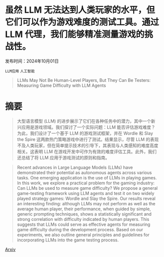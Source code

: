 # 虽然 LLM 无法达到人类玩家的水平，但它们可以作为游戏难度的测试工具。通过 LLM 代理，我们能够精准测量游戏的挑战性。

发布时间：2024年10月01日

`LLM应用` `人工智能`

> LLMs May Not Be Human-Level Players, But They Can Be Testers: Measuring Game Difficulty with LLM Agents

# 摘要

> 大型语言模型 (LLM) 的进步展示了它们在各种任务中的潜力，其中一个新兴应用是游戏领域。我们探讨了一个实际问题：LLM 能否评估游戏难度？为此，我们设计了一个基于 LLM 的游戏测试框架，并在 Wordle 和 Slay the Spire 这两款热门策略游戏中进行了测试。结果显示，尽管 LLM 的表现不及人类玩家，但在简单提示技术的引导下，其表现与人类感知的难度高度相关。这表明 LLM 在游戏开发中可作为有效的难度评估工具。此外，我们还总结了将 LLM 应用于游戏测试的原则和指南。

> Recent advances in Large Language Models (LLMs) have demonstrated their potential as autonomous agents across various tasks. One emerging application is the use of LLMs in playing games. In this work, we explore a practical problem for the gaming industry: Can LLMs be used to measure game difficulty? We propose a general game-testing framework using LLM agents and test it on two widely played strategy games: Wordle and Slay the Spire. Our results reveal an interesting finding: although LLMs may not perform as well as the average human player, their performance, when guided by simple, generic prompting techniques, shows a statistically significant and strong correlation with difficulty indicated by human players. This suggests that LLMs could serve as effective agents for measuring game difficulty during the development process. Based on our experiments, we also outline general principles and guidelines for incorporating LLMs into the game testing process.

[Arxiv](https://arxiv.org/abs/2410.02829)